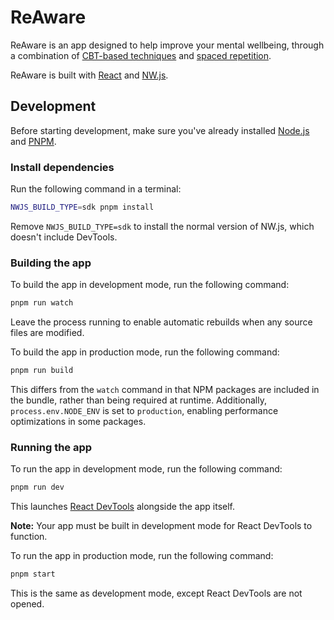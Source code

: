 # ReAware

ReAware is an app designed to help improve your mental wellbeing, through a combination of [CBT-based techniques](https://en.wikipedia.org/wiki/Cognitive_behavioral_therapy) and [spaced repetition](https://en.wikipedia.org/wiki/Spaced_repetition).

ReAware is built with [React](https://reactjs.org/) and [NW.js](https://nwjs.io/).

## Development

Before starting development, make sure you've already installed [Node.js](https://nodejs.org/en/download/) and [PNPM](https://pnpm.js.org/en/installation).

### Install dependencies

Run the following command in a terminal:

```sh
NWJS_BUILD_TYPE=sdk pnpm install
```

Remove `NWJS_BUILD_TYPE=sdk` to install the normal version of NW.js, which doesn't include DevTools.

### Building the app

To build the app in development mode, run the following command:

```sh
pnpm run watch
```

Leave the process running to enable automatic rebuilds when any source files are modified.

To build the app in production mode, run the following command:

```sh
pnpm run build
```

This differs from the `watch` command in that NPM packages are included in the bundle, rather than being required at runtime. Additionally, `process.env.NODE_ENV` is set to `production`, enabling performance optimizations in some packages.

### Running the app

To run the app in development mode, run the following command:

```sh
pnpm run dev
```

This launches [React DevTools](https://www.npmjs.com/package/react-devtools) alongside the app itself.

**Note:** Your app must be built in development mode for React DevTools to function.

To run the app in production mode, run the following command:

```sh
pnpm start
```

This is the same as development mode, except React DevTools are not opened.
